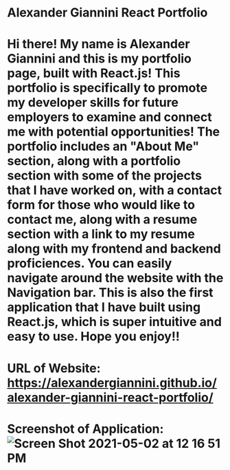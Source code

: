 # Alexander Giannini React Portfolio

# Hi there! My name is Alexander Giannini and this is my portfolio page, built with React.js! This portfolio is specifically to promote my developer skills for future employers to examine and connect me with potential opportunities! The portfolio includes an "About Me" section, along with a portfolio section with some of the projects that I have worked on, with a contact form for those who would like to contact me, along with a resume section with a link to my resume along with my frontend and backend proficiences. You can easily navigate around the website with the Navigation bar. This is also the first application that I have built using React.js, which is super intuitive and easy to use. Hope you enjoy!!

# URL of Website: https://alexandergiannini.github.io/alexander-giannini-react-portfolio/

# Screenshot of Application: ![Screen Shot 2021-05-02 at 12 16 51 PM](https://user-images.githubusercontent.com/74731953/116824669-48a59580-ab40-11eb-9383-41541b93a655.png)
